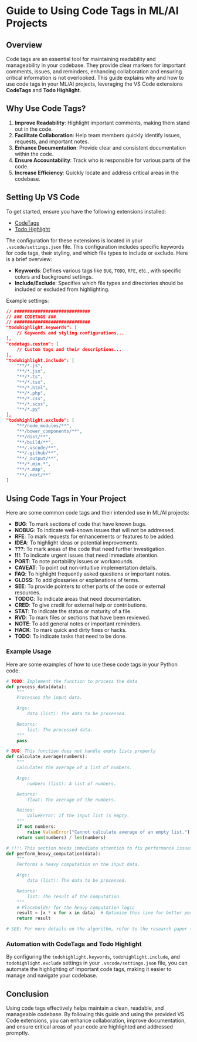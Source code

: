 # Guide to Using Code Tags in ML/AI Projects

## Overview

Code tags are an essential tool for maintaining readability and
manageability in your codebase. They provide clear markers for important
comments, issues, and reminders, enhancing collaboration and ensuring
critical information is not overlooked. This guide explains why and how
to use code tags in your ML/AI projects, leveraging the VS Code
extensions **CodeTags** and **Todo Highlight**.

## Why Use Code Tags?

1. **Improve Readability**: Highlight important comments, making them
   stand out in the code.
2. **Facilitate Collaboration**: Help team members quickly identify
   issues, requests, and important notes.
3. **Enhance Documentation**: Provide clear and consistent documentation
   within the code.
4. **Ensure Accountability**: Track who is responsible for various parts
   of the code.
5. **Increase Efficiency**: Quickly locate and address critical areas in
   the codebase.

## Setting Up VS Code

To get started, ensure you have the following extensions installed:

- [CodeTags](https://marketplace.visualstudio.com/items?itemName=cg-cnu.vscode-codetags)
- [Todo
  Highlight](https://marketplace.visualstudio.com/items?itemName=wayou.vscode-todo-highlight)

The configuration for these extensions is located in your
`.vscode/settings.json` file. This configuration includes specific
keywords for code tags, their styling, and which file types to include
or exclude. Here is a brief overview:

- **Keywords**: Defines various tags like `BUG`, `TODO`, `RFE`, etc.,
  with specific colors and background settings.
- **Include/Exclude**: Specifies which file types and directories should
  be included or excluded from highlighting.

Example settings:

```json
// #############################
// ### CODETAGS ###
// #############################
"todohighlight.keywords": [
    // Keywords and styling configurations...
],
"codetags.custom": [
    // Custom tags and their descriptions...
],
"todohighlight.include": [
    "**/*.js",
    "**/*.jsx",
    "**/*.ts",
    "**/*.tsx",
    "**/*.html",
    "**/*.php",
    "**/*.css",
    "**/*.scss",
    "**/*.py"
],
"todohighlight.exclude": [
    "**/node_modules/**",
    "**/bower_components/**",
    "**/dist/**",
    "**/build/**",
    "**/.vscode/**",
    "**/.github/**",
    "**/_output/**",
    "**/*.min.*",
    "**/*.map",
    "**/.next/**"
]
```

## Using Code Tags in Your Project

Here are some common code tags and their intended use in ML/AI projects:

- **BUG**: To mark sections of code that have known bugs.
- **NOBUG**: To indicate well-known issues that will not be addressed.
- **RFE**: To mark requests for enhancements or features to be added.
- **IDEA**: To highlight ideas or potential improvements.
- **???**: To mark areas of the code that need further investigation.
- **!!!**: To indicate urgent issues that need immediate attention.
- **PORT**: To note portability issues or workarounds.
- **CAVEAT**: To point out non-intuitive implementation details.
- **FAQ**: To highlight frequently asked questions or important notes.
- **GLOSS**: To add glossaries or explanations of terms.
- **SEE**: To provide pointers to other parts of the code or external
  resources.
- **TODOC**: To indicate areas that need documentation.
- **CRED**: To give credit for external help or contributions.
- **STAT**: To indicate the status or maturity of a file.
- **RVD**: To mark files or sections that have been reviewed.
- **NOTE**: To add general notes or important reminders.
- **HACK**: To mark quick and dirty fixes or hacks.
- **TODO**: To indicate tasks that need to be done.

### Example Usage

Here are some examples of how to use these code tags in your Python
code:

```python
# TODO: Implement the function to process the data
def process_data(data):
    """
    Processes the input data.

    Args:
        data (list): The data to be processed.

    Returns:
        list: The processed data.
    """
    pass

# BUG: This function does not handle empty lists properly
def calculate_average(numbers):
    """
    Calculates the average of a list of numbers.

    Args:
        numbers (list): A list of numbers.

    Returns:
        float: The average of the numbers.

    Raises:
        ValueError: If the input list is empty.
    """
    if not numbers:
        raise ValueError("Cannot calculate average of an empty list.")
    return sum(numbers) / len(numbers)

# !!!: This section needs immediate attention to fix performance issues
def perform_heavy_computation(data):
    """
    Performs a heavy computation on the input data.

    Args:
        data (list): The data to be processed.

    Returns:
        list: The result of the computation.
    """
    # Placeholder for the heavy computation logic
    result = [x * x for x in data]  # Optimize this line for better performance
    return result

# SEE: For more details on the algorithm, refer to the research paper (link).
```

### Automation with CodeTags and Todo Highlight

By configuring the `todohighlight.keywords`, `todohighlight.include`,
and `todohighlight.exclude` settings in your `.vscode/settings.json`
file, you can automate the highlighting of important code tags, making
it easier to manage and navigate your codebase.

## Conclusion

Using code tags effectively helps maintain a clean, readable, and
manageable codebase. By following this guide and using the provided VS
Code extensions, you can enhance collaboration, improve documentation,
and ensure critical areas of your code are highlighted and addressed
promptly.